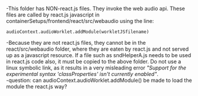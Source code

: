 

-This folder has NON-react.js files. They invoke the web audio api. 
These files are called by react.js javascript in 
containerSetups/frontend/react/src/webaudio using the line:  
```
audioContext.audioWorklet.addModule(workletJSfilename)
```
-Because they are not react.js files, they cannot be in the react/src/webaudio folder, where
they are eaten by react.js and not served up as a javascript resource.
If a file such as sndHelperA.js needs to be used in react.js code also, it must be copied to the above folder. Do not use a linux symbolic link, as it results in a very misleading error *"Support for the experimental syntax 'classProperties' isn't currently enabled"*.   
-question: can audioContext.audioWorklet.addModule() be made to load the module the react.js way?


